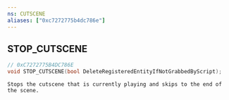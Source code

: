 ```yaml
---
ns: CUTSCENE
aliases: ["0xc7272775b4dc786e"]
---
```

## STOP_CUTSCENE

```c
// 0xC7272775B4DC786E
void STOP_CUTSCENE(bool DeleteRegisteredEntityIfNotGrabbedByScript);
```

```
Stops the cutscene that is currently playing and skips to the end of the scene.
```
